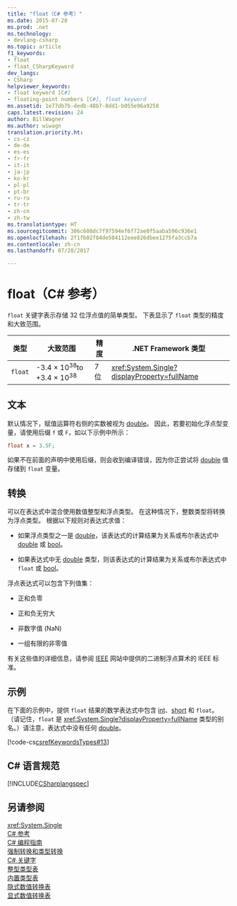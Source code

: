 ```yaml
---
title: "float（C# 参考）"
ms.date: 2015-07-20
ms.prod: .net
ms.technology:
- devlang-csharp
ms.topic: article
f1_keywords:
- float
- float_CSharpKeyword
dev_langs:
- CSharp
helpviewer_keywords:
- float keyword [C#]
- floating-point numbers [C#], float keyword
ms.assetid: 1e77db7b-dedb-48b7-8dd1-b055e96a9258
caps.latest.revision: 24
author: BillWagner
ms.author: wiwagn
translation.priority.ht:
- cs-cz
- de-de
- es-es
- fr-fr
- it-it
- ja-jp
- ko-kr
- pl-pl
- pt-br
- ru-ru
- tr-tr
- zh-cn
- zh-tw
ms.translationtype: HT
ms.sourcegitcommit: 306c608dc7f97594ef6f72ae0f5aaba596c936e1
ms.openlocfilehash: 2f1fb02f84de504112eee826dbee1275fa3ccb7a
ms.contentlocale: zh-cn
ms.lasthandoff: 07/28/2017

---
```

# <a name="float-c-reference"></a>float（C# 参考）
`float` 关键字表示存储 32 位浮点值的简单类型。 下表显示了 `float` 类型的精度和大致范围。  
  
|类型|大致范围|精度|.NET Framework 类型|  
|----------|-----------------------|---------------|-------------------------|  
|`float`|-3.4 × 10<sup>38</sup>to +3.4 × 10<sup>38</sup>|7 位|<xref:System.Single?displayProperty=fullName>|  
  
## <a name="literals"></a>文本  
 默认情况下，赋值运算符右侧的实数被视为 [double](double.md)。 因此，若要初始化浮点型变量，请使用后缀 `f` 或 `F`，如以下示例中所示：  
  
```csharp
float x = 3.5F;  
```
  
 如果不在前面的声明中使用后缀，则会收到编译错误，因为你正尝试将 [double](double.md) 值存储到 `float` 变量。  
  
## <a name="conversions"></a>转换  
 可以在表达式中混合使用数值整型和浮点类型。 在这种情况下，整数类型将转换为浮点类型。 根据以下规则对表达式求值：  
  
-   如果浮点类型之一是 [double](double.md)，该表达式的计算结果为关系或布尔表达式中 [double](double.md) 或 [bool](bool.md)。  
  
-   如果表达式中无 [double](double.md) 类型，则该表达式的计算结果为关系或布尔表达式中 `float` 或 [bool](bool.md)。  
  
 浮点表达式可以包含下列值集：  
  
-   正和负零  
  
-   正和负无穷大  
  
-   非数字值 (NaN)  
  
-   一组有限的非零值  
  
 有关这些值的详细信息，请参阅 [IEEE](http://go.microsoft.com/fwlink/?LinkId=26269) 网站中提供的二进制浮点算术的 IEEE 标准。  
  
## <a name="example"></a>示例  
 在下面的示例中，提供 `float` 结果的数学表达式中包含 [int](int.md)、[short](short.md) 和 `float`。 （请记住，`float` 是 <xref:System.Single?displayProperty=fullName> 类型的别名。）请注意，表达式中没有任何 [double](double.md)。  
  
 [!code-cs[csrefKeywordsTypes#13](../../../csharp/language-reference/keywords/codesnippet/CSharp/float_1.cs)]  
  
## <a name="c-language-specification"></a>C# 语言规范  
 [!INCLUDE[CSharplangspec](~/includes/csharplangspec-md.md)]  
  
## <a name="see-also"></a>另请参阅  
 <xref:System.Single>   
 [C# 参考](../../../csharp/language-reference/index.md)   
 [C# 编程指南](../../../csharp/programming-guide/index.md)   
 [强制转换和类型转换](../../../csharp/programming-guide/types/casting-and-type-conversions.md)   
 [C# 关键字](index.md)   
 [整型类型表](integral-types-table.md)   
 [内置类型表](built-in-types-table.md)   
 [隐式数值转换表](implicit-numeric-conversions-table.md)   
 [显式数值转换表](explicit-numeric-conversions-table.md)

